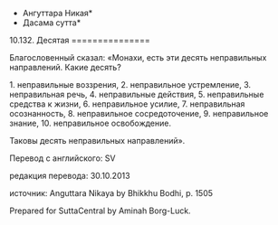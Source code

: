 * Ангуттара Никая*
* Дасама сутта*

10\.132\. Десятая
\=\=\=\=\=\=\=\=\=\=\=\=\=\=\=

Благословенный сказал: «Монахи, есть эти десять неправильных направлений\. Какие десять?

1\. неправильные воззрения,
2\. неправильное устремление,
3\. неправильная речь,
4\. неправильные действия,
5\. неправильные средства к жизни,
6\. неправильное усилие,
7\. неправильная осознанность,
8\. неправильное сосредоточение,
9\. неправильное знание,
10\. неправильное освобождение\.

Таковы десять неправильных направлений»\.

Перевод с английского: SV

редакция перевода: 30\.10\.2013

источник: Anguttara Nikaya by Bhikkhu Bodhi, p\. 1505

Prepared for SuttaCentral by Aminah Borg\-Luck\.